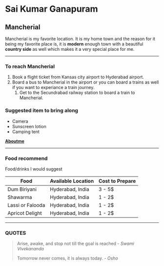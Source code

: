 # Sai Kumar Ganapuram

## Mancherial

Mancherial is my favorite location. It is my home town and the reason for it being my favorite place is, it is **modern** enough town with a beautiful **country side** as well which makes it a very special place for me.

---

### To reach Mancherial

1. Book a flight ticket from Kansas city airport to Hyderabad airport.
2. Board a bus to Mancherial in the airport or you can board a trains as well if you want to experiance a train journey.
    1. Get to the Secundrabad railway station to board a train to Mancherial.

### Suggested item to bring along

* Camera
* Sunscreen lotion
* Camping tent

**[Aboutme](AboutMe.md)**

---

### Food recommend

Food/drinks I would suggest 

| Food | Available Location | Cost to Prepare |
| --- | --- | --- |
| Dum Biriyani | Hyderabad, India | 3 - 5$ |
| Shawarma | Hyderabad, India | 1 - 2$ |
| Lassi or Falooda | Hyderabad, India | 1 - 2$ |
| Apricot Delight | Hyderabad, India | 1 - 2$ |

---

### QUOTES

>Arise, awake, and stop not till the goal is reached - *Swami Vivekananda*
>
>Tomorrow never comes, it is always today. - *Osho*